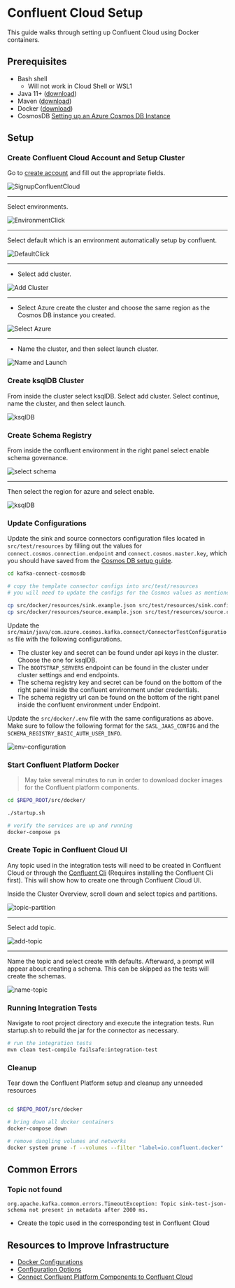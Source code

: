 # Confluent Cloud Setup

This guide walks through setting up Confluent Cloud using Docker containers.

## Prerequisites

- Bash shell
    - Will not work in Cloud Shell or WSL1
- Java 11+ ([download](https://www.oracle.com/java/technologies/javase-jdk11-downloads.html))
- Maven ([download](https://maven.apache.org/download.cgi))
- Docker ([download](https://www.docker.com/products/docker-desktop))
- CosmosDB [Setting up an Azure Cosmos DB Instance](CosmosDB_Setup.md)

## Setup

### Create Confluent Cloud Account and Setup Cluster
Go to [create account](https://www.confluent.io/get-started/) and fill out the appropriate fields.

![SignupConfluentCloud](./images/SignUpConfluentCloud.png)

---

Select environments. 

![EnvironmentClick](./images/environment-click.png)

---

Select default which is an environment automatically setup by confluent. 

![DefaultClick](./images/click-default.png)

---

- Select add cluster. 

![Add Cluster](./images/click-add-cluster.png)

---

- Select Azure create the cluster and choose the same region as the Cosmos DB instance you created.

![Select Azure](./images/select-azure.png)

---

- Name the cluster, and then select launch cluster.

![Name and Launch](./images/select-name-launch.png)


### Create ksqlDB Cluster
From inside the cluster select ksqlDB. Select add cluster. Select continue, name the cluster, and then select launch.

![ksqlDB](./images/select-ksqlDB.png)

### Create Schema Registry 
From inside the confluent environment in the right panel select enable schema governance. 

![select schema](./images/select-enable-schema.png)

---

Then select the region for azure and select enable.

![ksqlDB](./images/select-schema-region.png)

### Update Configurations
Update the sink and source connectors configuration files located in `src/test/resources` by filling out the values for `connect.cosmos.connection.endpoint` and `connect.cosmos.master.key`, which you should have saved from the [Cosmos DB setup guide](CosmosDB_Setup.md).

```bash
cd kafka-connect-cosmosdb

# copy the template connector configs into src/test/resources
# you will need to update the configs for the Cosmos values as mentioned above

cp src/docker/resources/sink.example.json src/test/resources/sink.config.json
cp src/docker/resources/source.example.json src/test/resources/source.config.json
```
Update the `src/main/java/com.azure.cosmos.kafka.connect/ConnectorTestConfigurations` file with the following configurations.
- The cluster key and secret can be found under api keys in the cluster. Choose the one for ksqlDB.
- The `BOOTSTRAP_SERVERS` endpoint can be found in the cluster under cluster settings and end endpoints.
- The schema registry key and secret can be found on the bottom of the right panel inside the confluent environment under credentials.
- The schema registry url can be found on the bottom of the right panel inside the confluent environment under Endpoint.

Update the `src/docker/.env` file with the same configurations as above. Make sure to follow the following format for the `SASL_JAAS_CONFIG` and the `SCHEMA_REGISTRY_BASIC_AUTH_USER_INFO`.

![env-configuration](./images/env-configurations.png)
### Start Confluent Platform Docker
> May take several minutes to run in order to download docker images for the Confluent platform components.

```bash
cd $REPO_ROOT/src/docker/ 

./startup.sh

# verify the services are up and running
docker-compose ps
```
### Create Topic in Confluent Cloud UI
Any topic used in the integration tests will need to be created in Confluent Cloud or through the [Confluent Cli](https://docs.confluent.io/cloud/current/client-apps/topics/manage.html#:~:text=Confluent%20CLI%20Follow%20these%20steps%20to%20create%20a,aren%E2%80%99t%20any%20topics%20created%20yet%2C%20click%20Create%20topic.) (Requires installing the Confluent Cli first). 
This will show how to create one through Confluent Cloud UI. 

Inside the Cluster Overview, scroll down and select topics and partitions.

![topic-partition](./images/Topics-Partitions.png)

---

Select add topic.

![add-topic](./images/add-topic.png)

---

Name the topic and select create with defaults. Afterward, a prompt will appear about creating a schema. This can be
skipped as the tests will create the schemas.

![name-topic](./images/name-topic.png)

### Running Integration Tests

Navigate to root project directory and execute the integration tests. Run startup.sh to rebuild the jar for the connector as necessary.

```bash
# run the integration tests
mvn clean test-compile failsafe:integration-test
```

### Cleanup

Tear down the Confluent Platform setup and cleanup any unneeded resources

```bash

cd $REPO_ROOT/src/docker

# bring down all docker containers
docker-compose down

# remove dangling volumes and networks
docker system prune -f --volumes --filter "label=io.confluent.docker"

```


## Common Errors

### Topic not found
`org.apache.kafka.common.errors.TimeoutException: Topic sink-test-json-schema not present in metadata after 2000 ms.`
- Create the topic used in the corresponding test in Confluent Cloud 

## Resources to Improve Infrastructure
- [Docker Configurations](https://docs.confluent.io/platform/current/installation/docker/config-reference.html)
- [Configuration Options](https://docs.confluent.io/platform/current/installation/configuration/index.html)
- [Connect Confluent Platform Components to Confluent Cloud](https://docs.confluent.io/cloud/current/cp-component/index.html)
